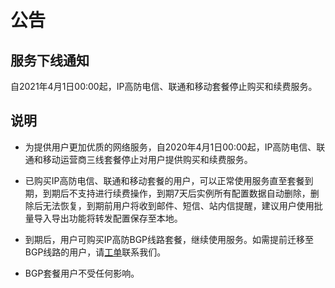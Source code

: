 # 公告

## 服务下线通知
自2021年4月1日00:00起，IP高防电信、联通和移动套餐停止购买和续费服务。

## 说明
- 为提供用户更加优质的网络服务，自2020年4月1日00:00起，IP高防电信、联通和移动运营商三线套餐停止对用户提供购买和续费服务。

- 已购买IP高防电信、联通和移动套餐的用户，可以正常使用服务直至套餐到期，到期后不支持进行续费操作，到期7天后实例所有配置数据自动删除，删除后无法恢复，到期前用户将收到邮件、短信、站内信提醒，建议用户使用批量导入导出功能将转发配置保存至本地。

- 到期后，用户可购买IP高防BGP线路套餐，继续使用服务。如需提前迁移至BGP线路的用户，请[工单](https://ticket.jdcloud.com/applyorder/form?cateId=1135&questionId=1194)联系我们。

- BGP套餐用户不受任何影响。
